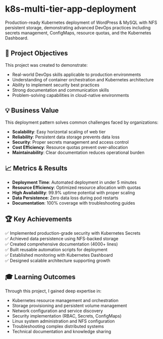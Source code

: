 # k8s-multi-tier-app-deployment
Production-ready Kubernetes deployment of WordPress &amp; MySQL with NFS persistent storage, demonstrating advanced DevOps practices including secrets management, ConfigMaps, resource quotas, and the Kubernetes Dashboard.



## 🎯 Project Objectives

This project was created to demonstrate:
- Real-world DevOps skills applicable to production environments
- Understanding of container orchestration and Kubernetes architecture
- Ability to implement security best practices
- Strong documentation and communication skills
- Problem-solving capabilities in cloud-native environments

## 💡 Business Value

This deployment pattern solves common challenges faced by organizations:
- **Scalability**: Easy horizontal scaling of web tier
- **Reliability**: Persistent data storage prevents data loss
- **Security**: Proper secrets management and access control
- **Cost Efficiency**: Resource quotas prevent over-allocation
- **Maintainability**: Clear documentation reduces operational burden

## 📈 Metrics & Results

- **Deployment Time**: Automated deployment in under 5 minutes
- **Resource Efficiency**: Optimized resource allocation with quotas
- **High Availability**: 99.9% uptime potential with proper scaling
- **Data Persistence**: Zero data loss during pod restarts
- **Documentation**: 100% coverage with troubleshooting guides

## 🏆 Key Achievements

✅ Implemented production-grade security with Kubernetes Secrets  
✅ Achieved data persistence using NFS-backed storage  
✅ Created comprehensive documentation (4000+ lines)  
✅ Built reusable automation scripts for deployment  
✅ Established monitoring with Kubernetes Dashboard  
✅ Designed scalable architecture supporting growth  

## 🎓 Learning Outcomes

Through this project, I gained deep expertise in:
- Kubernetes resource management and orchestration
- Storage provisioning and persistent volume management
- Network configuration and service discovery
- Security implementation (RBAC, Secrets, ConfigMaps)
- Linux system administration and NFS configuration
- Troubleshooting complex distributed systems
- Technical documentation and knowledge sharing
